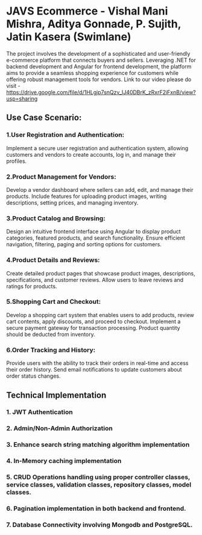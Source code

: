# JAVS Ecommerce - Vishal Mani Mishra, Aditya Gonnade, P. Sujith, Jatin Kasera (Swimlane)

The project involves the development of a sophisticated and user-friendly e-commerce platform that connects buyers and sellers. Leveraging .NET for backend development and Angular for frontend development, the platform aims to provide a seamless shopping experience for customers while offering robust management tools for vendors. Link to our video please do visit - 
https://drive.google.com/file/d/1HLgjp7snQzv_IJ40DBrK_zRxrF2iFxnB/view?usp=sharing

## Use Case Scenario:

### 1.User Registration and Authentication:
   Implement a secure user registration and authentication system, allowing customers and vendors to create accounts, log in, and manage their profiles.

### 2.Product Management for Vendors:
   Develop a vendor dashboard where sellers can add, edit, and manage their products. Include features for uploading product images, writing descriptions, setting prices, and managing inventory.

### 3.Product Catalog and Browsing:
   Design an intuitive frontend interface using Angular to display product categories, featured products, and search functionality. Ensure efficient navigation, filtering, paging and sorting options for customers.

### 4.Product Details and Reviews:
   Create detailed product pages that showcase product images, descriptions, specifications, and customer reviews. Allow users to leave reviews and ratings for products.

### 5.Shopping Cart and Checkout:
   Develop a shopping cart system that enables users to add products, review cart contents, apply discounts, and proceed to checkout. Implement a secure payment gateway for transaction processing. Product quantity should be deducted from inventory.

### 6.Order Tracking and History:
   Provide users with the ability to track their orders in real-time and access their order history. Send email notifications to update customers about order status changes.
 
## Technical Implementation
   
   ### 1. JWT Authentication
   ### 2. Admin/Non-Admin Authorization
   ### 3. Enhance search string matching algorithm implementation 
   ### 4. In-Memory caching implementation
   ### 5. CRUD Operations handling using proper controller classes, service classes, validation classes, repository classes, model classes.
   ### 6. Pagination implementation in both backend and frontend.
   ### 7. Database Connectivity involving Mongodb and PostgreSQL.
